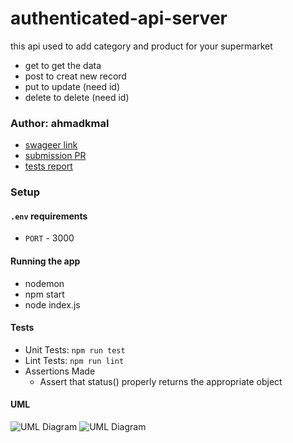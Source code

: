# authenticated-api-server

this api used to add category and product for your supermarket

- get to get the data
- post to creat new record
- put to update (need id)
- delete to delete (need id)

### Author: ahmadkmal

- [swageer link](https://app.swaggerhub.com/apis/ahmadkmal/class-6/0.1#/default/post_categories)
- [submission PR](https://github.com/401-advanced-javascript-ahmadkmal/api-server/tree/class-09)
- [tests report](https://github.com/401-advanced-javascript-ahmadkmal/api-server/pull/5/checks?check_run_id=745226031)
<!-- - [front-end](https://api-401.herokuapp.com/api/v1/) -->

### Setup

#### `.env` requirements

- `PORT` - 3000

#### Running the app

- nodemon
- npm start
- node index.js


#### Tests

- Unit Tests: `npm run test`
- Lint Tests: `npm run lint`
- Assertions Made
  - Assert that status() properly returns the appropriate object

#### UML

![UML Diagram](101676426_684295515450162_2698771661406076928_n.jpg)
![UML Diagram](102751048_300772221051152_7282956458776330240_n.jpg)